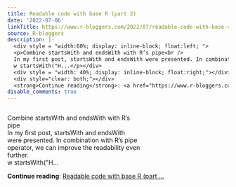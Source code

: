 ```yaml
---
title: Readable code with base R (part 2)
date: '2022-07-06'
linkTitle: https://www.r-bloggers.com/2022/07/readable-code-with-base-r-part-2/
source: R-bloggers
description: |-
  <div style = "width:60%; display: inline-block; float:left; ">
  <p>Combine startsWith and endsWith with R’s pipe<br />
  In my first post, startsWith and endsWith were presented. In combination with R’s pipe operator, we can improve the readability even further.<br />
  w startsWith("H...</p></div>
  <div style = "width: 40%; display: inline-block; float:right;"></div>
  <div style="clear: both;"></div>
  <strong>Continue reading</strong>: <a href="https://www.r-bloggers.com/2022/07/readable-code-with-base-r-part-2/">Readable code with base R (part ...
disable_comments: true
---
```

<div style = "width:60%; display: inline-block; float:left; ">
<p>Combine startsWith and endsWith with R’s pipe<br />
In my first post, startsWith and endsWith were presented. In combination with R’s pipe operator, we can improve the readability even further.<br />
w startsWith("H...</p></div>
<div style = "width: 40%; display: inline-block; float:right;"></div>
<div style="clear: both;"></div>
<strong>Continue reading</strong>: <a href="https://www.r-bloggers.com/2022/07/readable-code-with-base-r-part-2/">Readable code with base R (part ...
